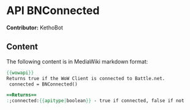 # API BNConnected

**Contributor:** KethoBot

## Content

The following content is in MediaWiki markdown format:

```mediawiki
{{wowapi}}
Returns true if the WoW Client is connected to Battle.net.
 connected = BNConnected()

==Returns==
:;connected:{{apitype|boolean}} - true if connected, false if not
```